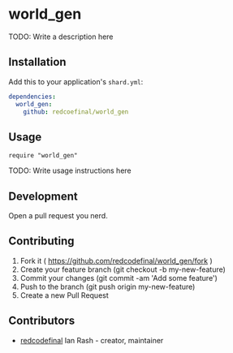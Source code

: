 # world_gen

TODO: Write a description here

## Installation


Add this to your application's `shard.yml`:

```yaml
dependencies:
  world_gen:
    github: redcoefinal/world_gen
```


## Usage


```crystal
require "world_gen"
```


TODO: Write usage instructions here

## Development

Open a pull request you nerd.

## Contributing

1. Fork it ( https://github.com/redcodefinal/world_gen/fork )
2. Create your feature branch (git checkout -b my-new-feature)
3. Commit your changes (git commit -am 'Add some feature')
4. Push to the branch (git push origin my-new-feature)
5. Create a new Pull Request

## Contributors

- [redcodefinal](https://github.com/redcodefinal) Ian Rash - creator, maintainer
